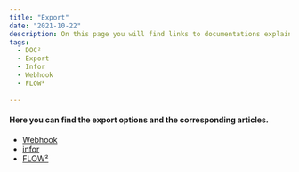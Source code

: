 ```yaml
---
title: "Export"
date: "2021-10-22"
description: On this page you will find links to documentations explaining how to export documents from DOC² to other environments as Infor and FLOW² and via Webhook.
tags:
  - DOC²
  - Export
  - Infor
  - Webhook
  - FLOW²
  
---
```


#### Here you can find the export options and the corresponding articles.

- [Webhook](/doc2/export/webhook/)
- [infor](/doc2/export/export-to-infor/)
- [FLOW²](/doc2/export/export-to-flow2/)
